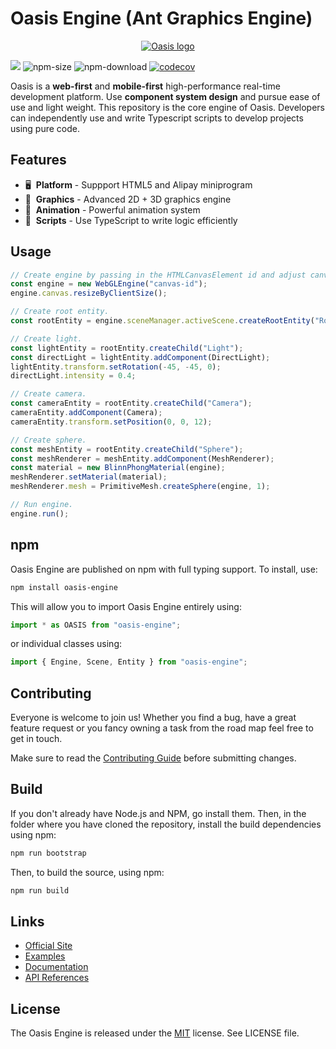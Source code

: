 # Oasis Engine (Ant Graphics Engine)

<p align="center"><a href="https://oasis-engine.github.io" target="_blank" rel="noopener noreferrer"><img src="https://gw.alipayobjects.com/mdn/rms_d27172/afts/img/A*f1pVTpPvzA8AAAAAAAAAAAAAARQnAQ" alt="Oasis logo"></a></p>

<a href="https://www.npmjs.com/package/oasis-engine"><img src="https://img.shields.io/npm/v/oasis-engine"/></a>
![npm-size](https://img.shields.io/bundlephobia/minzip/oasis-engine)
![npm-download](https://img.shields.io/npm/dm/oasis-engine)
[![codecov](https://codecov.io/gh/oasis-engine/engine/branch/main/graph/badge.svg?token=KR2UBKE3OX)](https://codecov.io/gh/oasis-engine/engine)

Oasis is a **web-first** and **mobile-first** high-performance real-time development platform. Use **component system design** and pursue ease of use and light weight. This repository is the core engine of Oasis. Developers can independently use and write Typescript scripts to develop projects using pure code.

## Features

- 🖥  &nbsp;**Platform** - Suppport HTML5 and Alipay miniprogram
- 🔮  &nbsp;**Graphics** - Advanced 2D + 3D graphics engine
- 🏃  &nbsp;**Animation** - Powerful animation system
- 📑  &nbsp;**Scripts** - Use TypeScript to write logic efficiently

## Usage

```typescript
// Create engine by passing in the HTMLCanvasElement id and adjust canvas size.
const engine = new WebGLEngine("canvas-id");
engine.canvas.resizeByClientSize();

// Create root entity.
const rootEntity = engine.sceneManager.activeScene.createRootEntity("Root");

// Create light.
const lightEntity = rootEntity.createChild("Light");
const directLight = lightEntity.addComponent(DirectLight);
lightEntity.transform.setRotation(-45, -45, 0);
directLight.intensity = 0.4;

// Create camera.
const cameraEntity = rootEntity.createChild("Camera");
cameraEntity.addComponent(Camera);
cameraEntity.transform.setPosition(0, 0, 12);

// Create sphere.
const meshEntity = rootEntity.createChild("Sphere");
const meshRenderer = meshEntity.addComponent(MeshRenderer);
const material = new BlinnPhongMaterial(engine);
meshRenderer.setMaterial(material);
meshRenderer.mesh = PrimitiveMesh.createSphere(engine, 1);

// Run engine.
engine.run();
```

## npm

Oasis Engine are published on npm with full typing support. To install, use:

```sh
npm install oasis-engine
```

This will allow you to import Oasis Engine entirely using:

```javascript
import * as OASIS from "oasis-engine";
```

or individual classes using:

```javascript
import { Engine, Scene, Entity } from "oasis-engine";
```

## Contributing

Everyone is welcome to join us! Whether you find a bug, have a great feature request or you fancy owning a task from the road map feel free to get in touch.

Make sure to read the [Contributing Guide](.github/HOW_TO_CONTRIBUTE.md) before submitting changes.

## Build

If you don't already have Node.js and NPM, go install them. Then, in the folder where you have cloned the repository, install the build dependencies using npm:

```sh
npm run bootstrap
```

Then, to build the source, using npm:

```sh
npm run build
```

## Links

- [Official Site](https://oasisengine.cn)
- [Examples](https://oasisengine.cn/0.3/examples)
- [Documentation](https://oasisengine.cn/0.3/docs/install-cn)
- [API References](https://oasisengine.cn/0.3/api/core/index)


## License 
The Oasis Engine is released under the [MIT](https://opensource.org/licenses/MIT) license. See LICENSE file.
